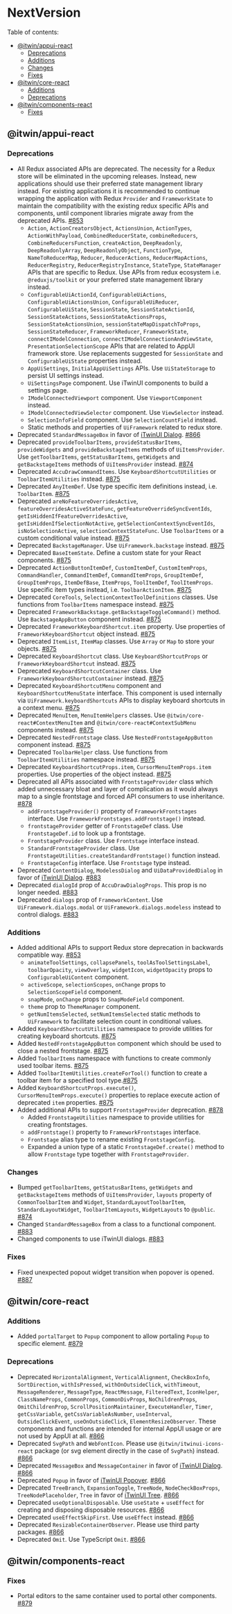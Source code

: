 # NextVersion <!-- omit from toc -->

Table of contents:

- [@itwin/appui-react](#itwinappui-react)
  - [Deprecations](#deprecations)
  - [Additions](#additions)
  - [Changes](#changes)
  - [Fixes](#fixes)
- [@itwin/core-react](#itwincore-react)
  - [Additions](#additions-1)
  - [Deprecations](#deprecations-1)
- [@itwin/components-react](#itwincomponents-react)
  - [Fixes](#fixes-1)

## @itwin/appui-react

### Deprecations

- All Redux associated APIs are deprecated. The necessity for a Redux store will be eliminated in the upcoming releases. Instead, new applications should use their preferred state management library instead. For existing applications it is recommended to continue wrapping the application with Redux `Provider` and `FrameworkState` to maintain the compatibility with the existing redux specific APIs and components, until component libraries migrate away from the deprecated APIs. [#853](https://github.com/iTwin/appui/pull/853)
  - `Action`, `ActionCreatorsObject`, `ActionsUnion`, `ActionTypes`, `ActionWithPayload`, `CombinedReducerState`, `combineReducers`, `CombineReducersFunction`, `createAction`, `DeepReadonly`, `DeepReadonlyArray`, `DeepReadonlyObject`, `FunctionType`, `NameToReducerMap`, `Reducer`, `ReducerActions`, `ReducerMapActions`, `ReducerRegistry`, `ReducerRegistryInstance`, `StateType`, `StateManager` APIs that are specific to Redux. Use APIs from redux ecosystem i.e. `@reduxjs/toolkit` or your preferred state management library instead.
  - `ConfigurableUiActionId`, `ConfigurableUiActions`, `ConfigurableUiActionsUnion`, `ConfigurableUiReducer`, `ConfigurableUiState`, `SessionState`, `SessionStateActionId`, `SessionStateActions`, `SessionStateActionsProps`, `SessionStateActionsUnion`, `sessionStateMapDispatchToProps`, `SessionStateReducer`, `FrameworkReducer`, `FrameworkState`, `connectIModelConnection`, `connectIModelConnectionAndViewState`, `PresentationSelectionScope` APIs that are related to AppUI framework store. Use replacements suggested for `SessionState` and `ConfigurableUiState` properties instead.
  - `AppUiSettings`, `InitialAppUiSettings` APIs. Use `UiStateStorage` to persist UI settings instead.
  - `UiSettingsPage` component. Use iTwinUI components to build a settings page.
  - `IModelConnectedViewport` component. Use `ViewportComponent` instead.
  - `IModelConnectedViewSelector` component. Use `ViewSelector` instead.
  - `SelectionInfoField` component. Use `SelectionCountField` instead.
  - Static methods and properties of `UiFramework` related to redux store.
- Deprecated `StandardMessageBox` in favor of [iTwinUI Dialog](https://itwinui.bentley.com/docs/dialog). [#866](https://github.com/iTwin/appui/pull/866)
- Deprecated `provideToolbarItems`, `provideStatusBarItems`, `provideWidgets` and `provideBackstageItems` methods of `UiItemsProvider`. Use `getToolbarItems`, `getStatusBarItems`, `getWidgets` and `getBackstageItems` methods of `UiItemsProvider` instead. [#874](https://github.com/iTwin/appui/pull/874)
- Deprecated `AccuDrawCommandItems`. Use `KeyboardShortcutUtilities` or `ToolbarItemUtilities` instead. [#875](https://github.com/iTwin/appui/pull/875)
- Deprecated `AnyItemDef`. Use type specific item definitions instead, i.e. `ToolbarItem`. [#875](https://github.com/iTwin/appui/pull/875)
- Deprecated `areNoFeatureOverridesActive`, `featureOverridesActiveStateFunc`, `getFeatureOverrideSyncEventIds`, `getIsHiddenIfFeatureOverridesActive`, `getIsHiddenIfSelectionNotActive`, `getSelectionContextSyncEventIds`, `isNoSelectionActive`, `selectionContextStateFunc`. Use `ToolbarItems` or a custom conditional value instead. [#875](https://github.com/iTwin/appui/pull/875)
- Deprecated `BackstageManager`. Use `UiFramework.backstage` instead. [#875](https://github.com/iTwin/appui/pull/875)
- Deprecated `BaseItemState`. Define a custom state for your React components. [#875](https://github.com/iTwin/appui/pull/875)
- Deprecated `ActionButtonItemDef`, `CustomItemDef`, `CustomItemProps`, `CommandHandler`, `CommandItemDef`, `CommandItemProps`, `GroupItemDef`, `GroupItemProps`, `ItemDefBase`, `ItemProps`, `ToolItemDef`, `ToolItemProps`. Use specific item types instead, i.e. `ToolbarActionItem`. [#875](https://github.com/iTwin/appui/pull/875)
- Deprecated `CoreTools`, `SelectionContextToolDefinitions` classes. Use functions from `ToolbarItems` namespace instead. [#875](https://github.com/iTwin/appui/pull/875)
- Deprecated `FrameworkBackstage.getBackstageToggleCommand()` method. Use `BackstageAppButton` component instead. [#875](https://github.com/iTwin/appui/pull/875)
- Deprecated `FrameworkKeyboardShortcut.item` property. Use properties of `FrameworkKeyboardShortcut` object instead. [#875](https://github.com/iTwin/appui/pull/875)
- Deprecated `ItemList`, `ItemMap` classes. Use `Array` or `Map` to store your objects. [#875](https://github.com/iTwin/appui/pull/875)
- Deprecated `KeyboardShortcut` class. Use `KeyboardShortcutProps` or `FrameworkKeyboardShortcut` instead. [#875](https://github.com/iTwin/appui/pull/875)
- Deprecated `KeyboardShortcutContainer` class. Use `FrameworkKeyboardShortcutContainer` instead. [#875](https://github.com/iTwin/appui/pull/875)
- Deprecated `KeyboardShortcutMenu` component and `KeyboardShortcutMenuState` interface. This component is used internally via `UiFramework.keyboardShortcuts` APIs to display keyboard shortcuts in a context menu. [#875](https://github.com/iTwin/appui/pull/875)
- Deprecated `MenuItem`, `MenuItemHelpers` classes. Use `@itwin/core-react#ContextMenuItem` and `@itwin/core-react#ContextSubMenu` components instead. [#875](https://github.com/iTwin/appui/pull/875)
- Deprecated `NestedFrontstage` class. Use `NestedFrontstageAppButton` component instead. [#875](https://github.com/iTwin/appui/pull/875)
- Deprecated `ToolbarHelper` class. Use functions from `ToolbarItemUtilities` namespace instead. [#875](https://github.com/iTwin/appui/pull/875)
- Deprecated `KeyboardShortcutProps.item`, `CursorMenuItemProps.item` properties. Use properties of the object instead. [#875](https://github.com/iTwin/appui/pull/875)
- Deprecated all APIs associated with `FrontstageProvider` class which added unnecessary bloat and layer of complication as it would always map to a single frontstage and forced API consumers to use inheritance. [#878](https://github.com/iTwin/appui/pull/878)
  - `addFrontstageProvider()` property of `FrameworkFrontstages` interface. Use `FrameworkFrontstages.addFrontstage()` instead.
  - `frontstageProvider` getter of `FrontstageDef` class. Use `FrontstageDef.id` to look up a frontstage.
  - `FrontstageProvider` class. Use `Frontstage` interface instead.
  - `StandardFrontstageProvider` class. Use `FrontstageUtilities.createStandardFrontstage()` function instead.
  - `FrontstageConfig` interface. Use `Frontstage` type instead.
- Deprecated `ContentDialog`, `ModelessDialog` and `UiDataProvidedDialog` in favor of [iTwinUI Dialog](https://itwinui.bentley.com/docs/dialog). [#883](https://github.com/iTwin/appui/pull/883)
- Deprecated `dialogId` prop of `AccuDrawDialogProps`. This prop is no longer needed. [#883](https://github.com/iTwin/appui/pull/883)
- Deprecated `dialogs` prop of `FrameworkContent`. Use `UiFramework.dialogs.modal` or `UiFramework.dialogs.modeless` instead to control dialogs. [#883](https://github.com/iTwin/appui/pull/883)

### Additions

- Added additional APIs to support Redux store deprecation in backwards compatible way. [#853](https://github.com/iTwin/appui/pull/853)
  - `animateToolSettings`, `collapsePanels`, `toolAsToolSettingsLabel`, `toolbarOpacity`, `viewOverlay`, `widgetIcon`, `widgetOpacity` props to `ConfigurableUiContent` component.
  - `activeScope`, `selectionScopes`, `onChange` props to `SelectionScopeField` component.
  - `snapMode`, `onChange` props to `SnapModeField` component.
  - `theme` prop to `ThemeManager` component.
  - `getNumItemsSelected`, `setNumItemsSelected` static methods to `UiFramework` to facilitate selection count in conditional values.
- Added `KeyboardShortcutUtilities` namespace to provide utilities for creating keyboard shortcuts. [#875](https://github.com/iTwin/appui/pull/875)
- Added `NestedFrontstageAppButton` component which should be used to close a nested frontstage. [#875](https://github.com/iTwin/appui/pull/875)
- Added `ToolbarItems` namespace with functions to create commonly used toolbar items. [#875](https://github.com/iTwin/appui/pull/875)
- Added `ToolbarItemUtilities.createForTool()` function to create a toolbar item for a specified tool type.[#875](https://github.com/iTwin/appui/pull/875)
- Added `KeyboardShortcutProps.execute()`, `CursorMenuItemProps.execute()` properties to replace execute action of deprecated `item` properties. [#875](https://github.com/iTwin/appui/pull/875)
- Added additional APIs to support `FrontstageProvider` deprecation. [#878](https://github.com/iTwin/appui/pull/878)
  - Added `FrontstageUtilities` namespace to provide utilities for creating frontstages.
  - `addFrontstage()` property to `FrameworkFrontstages` interface.
  - `Frontstage` alias type to rename existing `FrontstageConfig`.
  - Expanded a union type of a static `FrontstageDef.create()` method to allow `Frontstage` type together with `FrontstageProvider`.

### Changes

- Bumped `getToolbarItems`, `getStatusBarItems`, `getWidgets` and `getBackstageItems` methods of `UiItemsProvider`, `layouts` property of `CommonToolbarItem` and `Widget`, `StandardLayoutToolbarItem`, `StandardLayoutWidget`, `ToolbarItemLayouts`, `WidgetLayouts` to `@public`. [#874](https://github.com/iTwin/appui/pull/874)
- Changed `StandardMessageBox` from a class to a functional component. [#883](https://github.com/iTwin/appui/pull/883)
- Changed components to use iTwinUI dialogs. [#883](https://github.com/iTwin/appui/pull/883)

### Fixes

- Fixed unexpected popout widget transition when popover is opened. [#887](https://github.com/iTwin/appui/pull/887)

## @itwin/core-react

### Additions

- Added `portalTarget` to `Popup` component to allow portaling `Popup` to specific element. [#879](https://github.com/iTwin/appui/pull/879)

### Deprecations

- Deprecated `HorizontalAlignment`, `VerticalAlignment`, `CheckBoxInfo`, `SortDirection`, `withIsPressed`, `withOnOutsideClick`, `withTimeout`, `MessageRenderer`, `MessageType`, `ReactMessage`, `FilteredText`, `IconHelper`, `ClassNameProps`, `CommonProps`, `CommonDivProps`, `NoChildrenProps`, `OmitChildrenProp`, `ScrollPositionMaintainer`, `ExecuteHandler`, `Timer`, `getCssVariable`, `getCssVariableAsNumber`, `useInterval`, `OutsideClickEvent`, `useOnOutsideClick`, `ElementResizeObserver`. These components and functions are intended for internal AppUI usage or are not used by AppUI at all. [#866](https://github.com/iTwin/appui/pull/866)
- Deprecated `SvgPath` and `WebFontIcon`. Please use `@itwin/itwinui-icons-react` package (or svg element directly in the case of `SvgPath`) instead. [#866](https://github.com/iTwin/appui/pull/866)
- Deprecated `MessageBox` and `MessageContainer` in favor of [iTwinUI Dialog](https://itwinui.bentley.com/docs/dialog). [#866](https://github.com/iTwin/appui/pull/866)
- Deprecated `Popup` in favor of [iTwinUI Popover](https://itwinui.bentley.com/docs/popover). [#866](https://github.com/iTwin/appui/pull/866)
- Deprecated `TreeBranch`, `ExpansionToggle`, `TreeNode`, `NodeCheckBoxProps`, `TreeNodePlaceholder`, `Tree` in favor of [iTwinUI Tree](https://itwinui.bentley.com/docs/tree). [#866](https://github.com/iTwin/appui/pull/866)
- Deprecated `useOptionalDisposable`. Use `useState` + `useEffect` for creating and disposing disposable resources. [#866](https://github.com/iTwin/appui/pull/866)
- Deprecated `useEffectSkipFirst`. Use `useEffect` instead. [#866](https://github.com/iTwin/appui/pull/866)
- Deprecated `ResizableContainerObserver`. Please use third party packages. [#866](https://github.com/iTwin/appui/pull/866)
- Deprecated `Omit`. Use TypeScript `Omit`. [#866](https://github.com/iTwin/appui/pull/866)

## @itwin/components-react

### Fixes

- Portal editors to the same container used to portal other components. [#879](https://github.com/iTwin/appui/pull/879)
